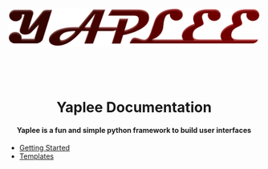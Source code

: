 <div align='center'>
  <br />
  <p>
    <a href='https://github.com/ThisIsMatin/Yaplee'><img src='https://github.com/ThisIsMatin/Yaplee/blob/main/images/logo.png?raw=true' width='546' alt='Yaplee Logo' /></a>
  </p>
    <br />
  <p>
    <img src='https://img.shields.io/badge/License-MIT-blue' alt='' />  <img src='https://img.shields.io/badge/Testing-passing-green?logo=github' alt='' /> <img src='https://img.shields.io/badge/Python-> 3.6-red?logo=python' alt='' /> 

  </p>
  <h1>Yaplee Documentation</h1>
  <h4>Yaplee is a fun and simple python framework to build user interfaces</h4>

</div>

* [Getting Started](https://github.com/ThisIsMatin/Yaplee/docs/blob/main/getting-started.md)
* [Templates](https://github.com/ThisIsMatin/Yaplee/docs/blob/main/templates.md)